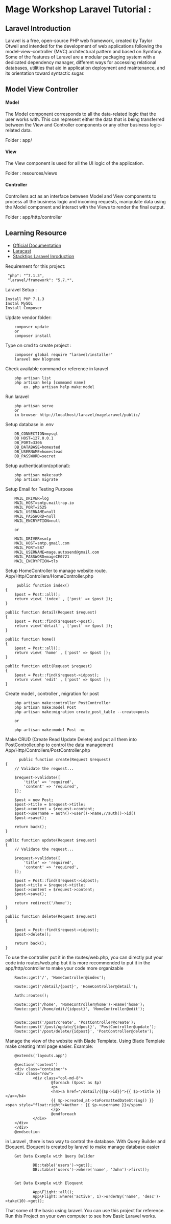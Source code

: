 # Mage Workshop Laravel Tutorial : 

## Laravel Introduction

Laravel is a free, open-source PHP web framework, created by Taylor Otwell and intended for the development of web applications following the model–view–controller (MVC) architectural pattern and based on Symfony. Some of the features of Laravel are a modular packaging system with a dedicated dependency manager, different ways for accessing relational databases, utilities that aid in application deployment and maintenance, and its orientation toward syntactic sugar.

## Model View Controller
#### Model

The Model component corresponds to all the data-related logic that the user works with. This can represent either the data that is being transferred between the View and Controller components or any other business logic-related data. 

Folder :  app/

#### View

The View component is used for all the UI logic of the application. 

Folder :  resources/views

#### Controller

Controllers act as an interface between Model and View components to process all the business logic and incoming requests, manipulate data using the Model component and interact with the Views to render the final output. 

Folder :  app/http/controller

## Learning Resource
* [Official Documentation](https://laravel.com/docs/5.7/)
* [Laracast](https://www.youtube.com/channel/UC3s5g0_lyZYOu8Jjo27udAQ)
* [Stacktips Laravel Inroduction](https://stacktips.com/laravel/intro-to-laravel-php-framework-and-features)

Requirement for this project:

     "php": "^7.1.3",
     "laravel/framework": "5.7.*",

Laravel Setup :

    Install PHP 7.1.3
    Instal MySQL
    Install Composer

Update vendor folder:

        composer update
        or
        composer install

Type on cmd to create project :

        composer global require "laravel/installer"
        laravel new blogname

Check available command or reference in laravel

        php artisan list
        php artisan help [command name] 
            ex. php artisan help make:model 

Run laravel

        php artisan serve
        or
        in browser http://localhost/laravel/magelaravel/public/


Setup database in .env
    
        DB_CONNECTION=mysql
        DB_HOST=127.0.0.1
        DB_PORT=3306
        DB_DATABASE=homested
        DB_USERNAME=homestead
        DB_PASSWORD=secret

Setup authentication(optional):
    
        php artisan make:auth
        php artisan migrate

Setup Email for Testing Purpose
        
        MAIL_DRIVER=log
        MAIL_HOST=smtp.mailtrap.io
        MAIL_PORT=2525
        MAIL_USERNAME=null
        MAIL_PASSWORD=null
        MAIL_ENCRYPTION=null

        or

        MAIL_DRIVER=smtp
        MAIL_HOST=smtp.gmail.com
        MAIL_PORT=587
        MAIL_USERNAME=mage.autosend@gmail.com
        MAIL_PASSWORD=mageCE0721
        MAIL_ENCRYPTION=tls

Setup HomeController to manage website route.
        App/Http/Controllers/HomeController.php

         public function index()
    {
        $post = Post::all();
        return view( 'index' , ['post' => $post ]);
    }

    public function detail(Request $request)
    {
        $post = Post::find($request->post);
        return view('detail' , ['post' => $post ]);
    }

    public function home()
    {
        $post = Post::all();
        return view( 'home' , ['post' => $post ]);
    }

    public function edit(Request $request)
    {
        $post = Post::find($request->idpost);
        return view( 'edit' , ['post' => $post ]);
    }


Create model , controller , migration for post
        
        php artisan make:controller PostController
        php artisan make:model Post
        php artisan make:migration create_post_table --create=posts
    
        or

        php artisan make:model Post -mc


Make CRUD (Create Read Update Delete) and put all them into PostController.php to control the data management
        App/Http/Controllers/PostController.php

          public function create(Request $request)
    {
        // Validate the request...

        $request->validate([
            'title' => 'required',
            'content' => 'required',
        ]);

        $post = new Post;
        $post->title = $request->title;
        $post->content = $request->content;
        $post->username = auth()->user()->name;//auth()->id()
        $post->save();

        return back();
    }

    public function update(Request $request)
    {
        // Validate the request...

        $request->validate([
            'title' => 'required',
            'content' => 'required',
        ]);

        $post = Post::find($request->idpost);
        $post->title = $request->title;
        $post->content = $request->content;
        $post->save();

        return redirect('/home');
    }

    public function delete(Request $request)
    {

        $post = Post::find($request->idpost);
        $post->delete();

        return back();
    }

To use the controller put it in the routes/web.php, you can directly put your code into routes/web.php but it is more recommended to put it in the app/http/controller to make your code more organizable

        Route::get('/', 'HomeController@index');

        Route::get('/detail/{post}', 'HomeController@detail');

        Auth::routes();

        Route::get('/home', 'HomeController@home')->name('home');
        Route::get('/home/edit/{idpost}', 'HomeController@edit');


        Route::post('/post/create', 'PostController@create');
        Route::post('/post/update/{idpost}', 'PostController@update');
        Route::get('/post/delete/{idpost}', 'PostController@delete');

Manage the view of the website with Blade Template. Using Blade Template make creating html page easier.
Example:

        @extends('layouts.app')

        @section('content')
        <div class="container">
        <div class="row">
                <div class="col-md-8">
                        @foreach ($post as $p)
                        <p>
                        <h4><a href="/detail/{{$p->id}}">{{ $p->title }}</a></h4>
                        {{ $p->created_at->toFormattedDateString() }} <span style="float:right">Author : {{ $p->username }}</span>
                        </p>
                        @endforeach
                </div>
        </div>
        </div>
        @endsection

in Laravel , there is two way to control the database. With Query Builder and Eloquent.
Eloquent is created by laravel to make manage database easier

        Get Data Example with Query Bulider 

                DB::table('users')->get();
                DB::table('users')->where('name', 'John')->first();


        Get Data Example with Eloquent

                App\Flight::all();
                App\Flight::where('active', 1)->orderBy('name', 'desc')->take(10)->get();


That some of the basic using laravel. You can use this project for reference. Run this Project on your own computer to see how Basic Laravel works.
